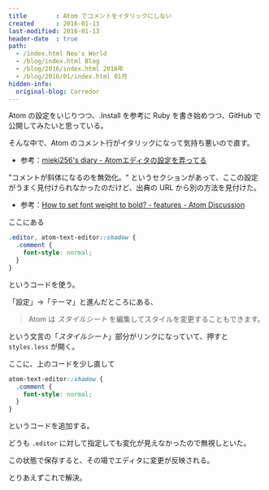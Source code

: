 ```yaml
---
title        : Atom でコメントをイタリックにしない
created      : 2016-01-13
last-modified: 2016-01-13
header-date  : true
path:
  - /index.html Neo's World
  - /blog/index.html Blog
  - /blog/2016/index.html 2016年
  - /blog/2016/01/index.html 01月
hidden-info:
  original-blog: Corredor
---
```


Atom の設定をいじりつつ、.Install を参考に Ruby を書き始めつつ、GitHub で公開してみたいと思っている。

そんな中で、Atom のコメント行がイタリックになって気持ち悪いので直す。

- 参考：[mieki256's diary - Atomエディタの設定を弄ってる](http://blawat2015.no-ip.com/~mieki256/diary/201412042.html)

"コメントが斜体になるのを無効化。" というセクションがあって、ここの設定がうまく見付けられなかったのだけど、出典の URL から別の方法を見付けた。

- 参考：[How to set font weight to bold? - features - Atom Discussion](https://discuss.atom.io/t/how-to-set-font-weight-to-bold/10256/10)

ここにある

```css
.editor, atom-text-editor::shadow {
  .comment {
    font-style: normal;
  }
}
```

というコードを使う。

「設定」→「テーマ」と進んだところにある、

> Atom は *スタイルシート* を編集してスタイルを変更することもできます。

という文言の「*スタイルシート*」部分がリンクになっていて、押すと `styles.less` が開く。

ここに、上のコードを少し直して

```css
atom-text-editor::shadow {
  .comment {
    font-style: normal;
  }
}
```

というコードを追加する。

どうも `.editor` に対して指定しても変化が見えなかったので無視しといた。

この状態で保存すると、その場でエディタに変更が反映される。

とりあえずこれで解決。
